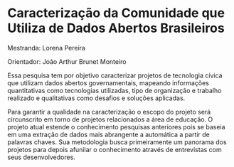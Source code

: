 # Caracterização da Comunidade que Utiliza de Dados Abertos Brasileiros

Mestranda: Lorena Pereira

Orientador: João Arthur Brunet Monteiro

Essa pesquisa tem por objetivo caracterizar projetos de tecnologia cívica que utilizam dados abertos governamentais, mapeando informações quantitativas como tecnologias utilizadas, tipo de organização e trabalho realizado e qualitativas como desafios e soluções aplicadas.

Para garantir a qualidade na caracterização o escopo do projeto será circunscrito em torno de projetos relacionados a área de educação. O projeto atual estende o conhecimento pesquisas anteriores pois se baseia em uma extração de dados mais abrangente a automática a partir de palavras chaves. Sua metodologia busca primeiramente um panorama dos projetos para depois afunilar o conhecimento através de entrevistas com seus desenvolvedores.
